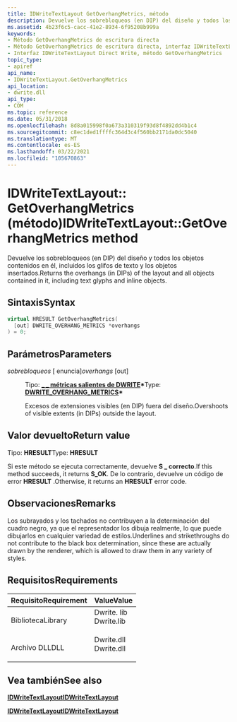 ```yaml
---
title: IDWriteTextLayout GetOverhangMetrics, método
description: Devuelve los sobrebloqueos (en DIP) del diseño y todos los objetos contenidos en él, incluidos los glifos de texto y los objetos insertados.
ms.assetid: 4b23f6c5-cacc-41e2-8934-6f95208b999a
keywords:
- Método GetOverhangMetrics de escritura directa
- Método GetOverhangMetrics de escritura directa, interfaz IDWriteTextLayout
- Interfaz IDWriteTextLayout Direct Write, método GetOverhangMetrics
topic_type:
- apiref
api_name:
- IDWriteTextLayout.GetOverhangMetrics
api_location:
- dwrite.dll
api_type:
- COM
ms.topic: reference
ms.date: 05/31/2018
ms.openlocfilehash: 8d8a015998f0a673a310319f93d8f4892dd4b1c4
ms.sourcegitcommit: c8ec1ded1ffffc364d3c4f560bb2171da0dc5040
ms.translationtype: MT
ms.contentlocale: es-ES
ms.lasthandoff: 03/22/2021
ms.locfileid: "105670863"
---
```

# <a name="idwritetextlayoutgetoverhangmetrics-method"></a><span data-ttu-id="34e9a-106">IDWriteTextLayout:: GetOverhangMetrics (método)</span><span class="sxs-lookup"><span data-stu-id="34e9a-106">IDWriteTextLayout::GetOverhangMetrics method</span></span>

<span data-ttu-id="34e9a-107">Devuelve los sobrebloqueos (en DIP) del diseño y todos los objetos contenidos en él, incluidos los glifos de texto y los objetos insertados.</span><span class="sxs-lookup"><span data-stu-id="34e9a-107">Returns the overhangs (in DIPs) of the layout and all objects contained in it, including text glyphs and inline objects.</span></span>

## <a name="syntax"></a><span data-ttu-id="34e9a-108">Sintaxis</span><span class="sxs-lookup"><span data-stu-id="34e9a-108">Syntax</span></span>


```C++
virtual HRESULT GetOverhangMetrics(
  [out] DWRITE_OVERHANG_METRICS *overhangs
) = 0;
```



## <a name="parameters"></a><span data-ttu-id="34e9a-109">Parámetros</span><span class="sxs-lookup"><span data-stu-id="34e9a-109">Parameters</span></span>

<dl> <dt>

<span data-ttu-id="34e9a-110">*sobrebloqueos* \[ enuncia\]</span><span class="sxs-lookup"><span data-stu-id="34e9a-110">*overhangs* \[out\]</span></span>
</dt> <dd>

<span data-ttu-id="34e9a-111">Tipo: **[ **\_ \_ métricas salientes de DWRITE**](/windows/win32/api/dwrite/ns-dwrite-dwrite_overhang_metrics)\***</span><span class="sxs-lookup"><span data-stu-id="34e9a-111">Type: **[**DWRITE\_OVERHANG\_METRICS**](/windows/win32/api/dwrite/ns-dwrite-dwrite_overhang_metrics)\***</span></span>

<span data-ttu-id="34e9a-112">Excesos de extensiones visibles (en DIP) fuera del diseño.</span><span class="sxs-lookup"><span data-stu-id="34e9a-112">Overshoots of visible extents (in DIPs) outside the layout.</span></span>

</dd> </dl>

## <a name="return-value"></a><span data-ttu-id="34e9a-113">Valor devuelto</span><span class="sxs-lookup"><span data-stu-id="34e9a-113">Return value</span></span>

<span data-ttu-id="34e9a-114">Tipo: **HRESULT**</span><span class="sxs-lookup"><span data-stu-id="34e9a-114">Type: **HRESULT**</span></span>

<span data-ttu-id="34e9a-115">Si este método se ejecuta correctamente, devuelve **S \_ correcto**.</span><span class="sxs-lookup"><span data-stu-id="34e9a-115">If this method succeeds, it returns **S\_OK**.</span></span> <span data-ttu-id="34e9a-116">De lo contrario, devuelve un código de error **HRESULT** .</span><span class="sxs-lookup"><span data-stu-id="34e9a-116">Otherwise, it returns an **HRESULT** error code.</span></span>

## <a name="remarks"></a><span data-ttu-id="34e9a-117">Observaciones</span><span class="sxs-lookup"><span data-stu-id="34e9a-117">Remarks</span></span>

<span data-ttu-id="34e9a-118">Los subrayados y los tachados no contribuyen a la determinación del cuadro negro, ya que el representador los dibuja realmente, lo que puede dibujarlos en cualquier variedad de estilos.</span><span class="sxs-lookup"><span data-stu-id="34e9a-118">Underlines and strikethroughs do not contribute to the black box determination, since these are actually drawn by the renderer, which is allowed to draw them in any variety of styles.</span></span>

## <a name="requirements"></a><span data-ttu-id="34e9a-119">Requisitos</span><span class="sxs-lookup"><span data-stu-id="34e9a-119">Requirements</span></span>



| <span data-ttu-id="34e9a-120">Requisito</span><span class="sxs-lookup"><span data-stu-id="34e9a-120">Requirement</span></span> | <span data-ttu-id="34e9a-121">Value</span><span class="sxs-lookup"><span data-stu-id="34e9a-121">Value</span></span> |
|--------------------|---------------------------------------------------------------------------------------|
| <span data-ttu-id="34e9a-122">Biblioteca</span><span class="sxs-lookup"><span data-stu-id="34e9a-122">Library</span></span><br/> | <dl> <span data-ttu-id="34e9a-123"><dt>Dwrite. lib</dt></span><span class="sxs-lookup"><span data-stu-id="34e9a-123"><dt>Dwrite.lib</dt></span></span> </dl> |
| <span data-ttu-id="34e9a-124">Archivo DLL</span><span class="sxs-lookup"><span data-stu-id="34e9a-124">DLL</span></span><br/>     | <dl> <span data-ttu-id="34e9a-125"><dt>Dwrite.dll</dt></span><span class="sxs-lookup"><span data-stu-id="34e9a-125"><dt>Dwrite.dll</dt></span></span> </dl> |



## <a name="see-also"></a><span data-ttu-id="34e9a-126">Vea también</span><span class="sxs-lookup"><span data-stu-id="34e9a-126">See also</span></span>

<dl> <dt>

[<span data-ttu-id="34e9a-127">**IDWriteTextLayout**</span><span class="sxs-lookup"><span data-stu-id="34e9a-127">**IDWriteTextLayout**</span></span>](/windows/win32/api/dwrite/nn-dwrite-idwritetextlayout)
</dt> <dt>

[<span data-ttu-id="34e9a-128">**IDWriteTextLayout**</span><span class="sxs-lookup"><span data-stu-id="34e9a-128">**IDWriteTextLayout**</span></span>](/windows/win32/api/dwrite/nn-dwrite-idwritetextlayout)
</dt> </dl>

 


